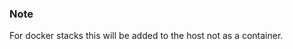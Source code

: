 <!-- usedin: [ _legacy_docker/AddOns/influxdb-v1.md, _maestro/AddOns/influxdb-v1.md, _node/addons/influxdb-v1.md, _rails/AddOns/influxdb-v1.md] -->


### Note

For docker stacks this will be added to the host not as a container.



